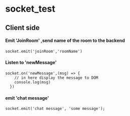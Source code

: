 # socket_test

## Client side 

#### Emit **'JoinRoom'** ,send name of the room to the backend
```
socket.emit('joinRoom','roomName')
```

####  Listen to **'newMessage'** 
```
socket.on('newMessage',(msg) => {
    // in here display the message to DOM
    console.log(msg)
  })
```

#### emit **'chat message'**  
```
socket.emit('chat message', 'some message');
```